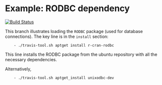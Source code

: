 Example: RODBC dependency
===========================
[![Build Status](https://travis-ci.org/csgillespie/travis-examples.png?branch=travis-RODBC2)](https://travis-ci.org/csgillespie/travis-examples)

This branch illustrates loading the `RODBC` package (used for database connections). The key line is in the `install` section:

```
    - ./travis-tool.sh aptget install r-cran-rodbc
```

This line installs the RODBC package from the ubuntu repository with all the necessary dependencies. 

Alternatively, 

```
    - ./travis-tool.sh aptget_install unixodbc-dev
```
